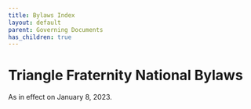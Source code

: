 ```yaml
---
title: Bylaws Index
layout: default
parent: Governing Documents
has_children: true
---
```


# Triangle Fraternity National Bylaws

As in effect on January 8, 2023.

